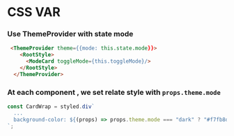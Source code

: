 # CSS VAR

### Use ThemeProvider with state mode

```html
 <ThemeProvider theme={{mode: this.state.mode}}>
    <RootStyle>
      <ModeCard toggleMode={this.toggleMode}/>
    </RootStyle>
  </ThemeProvider>
```

### At each component , we set relate style with `props.theme.mode`

```javascript
const CardWrap = styled.div`
  ...
  background-color: ${(props) => props.theme.mode === "dark" ? "#f7fb8d" : "#f7c81c"};
`;
```
